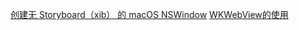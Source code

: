 [创建无 Storyboard（xib） 的 macOS NSWindow](https://icyleaf.com/2019/05/create-macos-nswindow-without-storyboard/)
[WKWebView的使用](https://www.jianshu.com/p/5cf0d241ae12)
